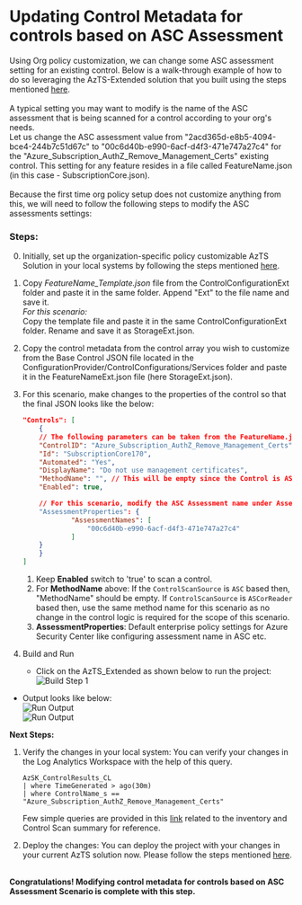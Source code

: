 # Updating Control Metadata for controls based on ASC Assessment

Using Org policy customization, we can change some ASC assessment setting for an existing control. Below is a walk-through example of how to do so leveraging the AzTS-Extended solution that you built using the steps mentioned [here](./SettingUpSolution.md).
<br/>
<br/>A typical setting you may want to modify is the name of the ASC assessment that is being scanned for a control according to your org's needs. 
<br/>Let us change the ASC assessment value from "2acd365d-e8b5-4094-bce4-244b7c51d67c" to "00c6d40b-e990-6acf-d4f3-471e747a27c4" for the "Azure_Subscription_AuthZ_Remove_Management_Certs" existing control. 
This setting for any feature resides in a file called FeatureName.json (in this case - SubscriptionCore.json).  
<br/>Because the first time org policy setup does not customize anything from this, we will need to follow the following steps to modify the ASC assessments settings:

### Steps:
0.  Initially, set up the organization-specific policy customizable AzTS Solution in your local systems by following the steps mentioned [here](./SettingUpSolution.md).
1. Copy _FeatureName_Template.json_ file from the ControlConfigurationExt folder and paste it in the same folder. Append "Ext" to the file name and save it.
<br>    *For this scenario:* 
<br>    Copy the template file and paste it in the same ControlConfigurationExt folder. Rename and save it as StorageExt.json. 

2. Copy the control metadata from the control array you wish to customize from the Base Control JSON file located in the ConfigurationProvider/ControlConfigurations/Services folder and paste it in the FeatureNameExt.json file (here StorageExt.json). 
<!-- 2.  Keep only the controls in the control array which you wish to customize. Remove the remaining control instances from the feature file. -->
3.  For this scenario, make changes to the properties of the control so that the final JSON looks like the below:
    ``` JSON
    "Controls": [
        {
        // The following parameters can be taken from the FeatureName.json i.e. SubscriptionCore.json directly as there will no change in them for the scope of this scenario. 
        "ControlID": "Azure_Subscription_AuthZ_Remove_Management_Certs",
        "Id": "SubscriptionCore170",
        "Automated": "Yes",
        "DisplayName": "Do not use management certificates",
        "MethodName": "", // This will be empty since the Control is ASC assessment based
        "Enabled": true,

        // For this scenario, modify the ASC Assessment name under Assessment properties as such:
        "AssessmentProperties": {
                "AssessmentNames": [
                    "00c6d40b-e990-6acf-d4f3-471e747a27c4"
                ]
        }
        }
    ]
    ```

    1. Keep **Enabled** switch to 'true' to scan a control.
    2. For **MethodName** above: If the `ControlScanSource` is `ASC` based then, "MethodName" should be empty. If `ControlScanSource` is `ASCorReader` based then, use the same method name for this scenario as no change in the control logic is required for the scope of this scenario.
    3. **AssessmentProperties**: Default enterprise policy settings for Azure Security Center like configuring assessment name in ASC etc. 

4. Build and Run
   - Click on the AzTS_Extended as shown below to run the project: <br />
      ![Build Step 1](../../Images/06_OrgPolicy_Setup_BuildStep.png)<br/>
<!-- TODO Add the SubscriptionCore file EXT added log -->
   - Output looks like below:<br/>
      ![Run Output](../../Images/06_OrgPolicy_Setup_RunStep1.png)<br />
      ![Run Output](../../Images/06_OrgPolicy_Setup_RunStep2.png)

<b>Next Steps:</b>

1. Verify the changes in your local system:
    You can verify your changes in the Log Analytics Workspace with the help of this query.
    ``` kusto
    AzSK_ControlResults_CL
    | where TimeGenerated > ago(30m)
    | where ControlName_s == "Azure_Subscription_AuthZ_Remove_Management_Certs"
    ```
    Few simple queries are provided in this [link](https://github.com/azsk/AzTS-docs/tree/main/01-Setup%20and%20getting%20started#4-log-analytics-visualization) related to the inventory and Control Scan summary for reference.


2. Deploy the changes:
You can deploy the project with your changes in your current AzTS solution now. Please follow the steps mentioned [here](./DeployInAzTS.md).

<br><b>Congratulations! Modifying control metadata for controls based on ASC Assessment Scenario is complete with this step.</b>